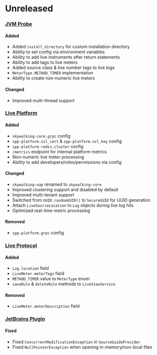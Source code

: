 # Unreleased

### [JVM Probe](https://github.com/sourceplusplus/probe-jvm)

#### Added
- Added `install_directory` for custom installation directory
- Ability to set config via environment variables
- Ability to add live instruments after return statements
- Ability to add tags to live meters
- Added source class & line number tags to live logs
- `MeterType.METHOD_TIMER` implementation
- Ability to create non-numeric live meters

#### Changed
- Improved multi-thread support

### [Live Platform](https://github.com/sourceplusplus/sourceplusplus)

#### Added
- `skywalking-core.grpc` config
- `spp-platform.ssl_cert` & `spp-platform.ssl_key` config
- `spp-platform.redis.cluster` config
- `/metrics` endpoint for internal platform metrics
- Non-numeric live meter processing
- Ability to add developers/roles/permissions via config

#### Changed
- `skywalking-oap` renamed to `skywalking-core`
- Improved clustering support and disabled by default
- Improved multi-tenant support
- Switched from `UUID.randomUUID()` to `SecureUUID` for UUID generation
- Attach `LiveSourceLocation` to `Log` objects during live log hits
- Optimized real-time metric processing

#### Removed
- `spp-platform.grpc` config


### [Live Protocol](https://github.com/sourceplusplus/protocol)

#### Added
- `Log.location` field
- `LiveMeter.meterTags` field
- `METHOD_TIMER` value to `MeterType` enum
- `saveRule` & `deleteRule` methods to `LiveViewService`

#### Removed
- `LiveMeter.meterDescription` field

### [JetBrains Plugin](https://github.com/sourceplusplus/interface-jetbrains)

#### Fixed
- Fixed `ConcurrentModificationException` in `SourceGuideProvider`
- Fixed `NullPointerException` when opening in-memory/non-local files
